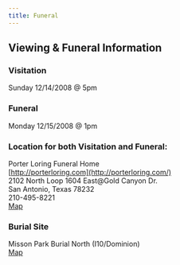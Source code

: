 ```yaml
---
title: Funeral
---
```


## Viewing & Funeral Information

### Visitation

Sunday 12/14/2008 @ 5pm

### Funeral

Monday 12/15/2008 @ 1pm

### Location for both Visitation and Funeral:

Porter Loring Funeral Home  
[http://porterloring.com](http://porterloring.com/)  
2102 North Loop 1604 East@Gold Canyon Dr.  
San Antonio, Texas 78232  
210-495-8221  
[Map](http://porterloring.com/aboutus/map_north.html)

### Burial Site

Misson Park Burial North (I10/Dominion)  
[Map](http://www.missionparks.com/about/locations-mission-park-north-map2.php)
